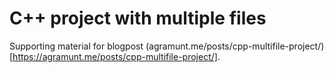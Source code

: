 # C++ project with multiple files

Supporting material for blogpost (agramunt.me/posts/cpp-multifile-project/)[https://agramunt.me/posts/cpp-multifile-project/].